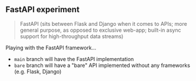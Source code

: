 ## FastAPI experiment

> FastAPI (sits between Flask and Django when it comes to APIs; more general purpose, as opposed to exclusive web-app; built-in async support for high-throughput data streams)

Playing with the FastAPI framework...

- `main` branch will have the FastAPI implementation
- `bare` branch will have a "bare" API implemented without any frameworks (e.g. Flask, Django)

